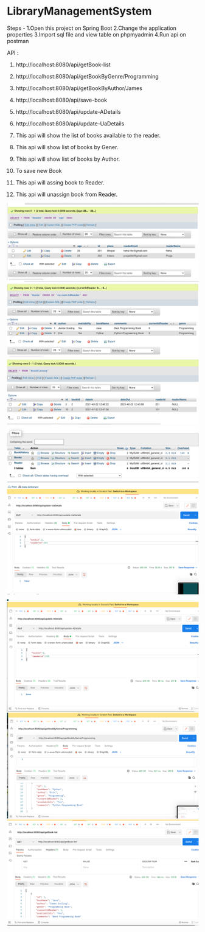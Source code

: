 # LibraryManagementSystem
Steps -
1.Open this project on Spring Boot
2.Change the application properties
3.Import sql file and view table on phpmyadmin
4.Run api on postman

API :
1. http://localhost:8080/api/getBook-list
2. http://localhost:8080/api/getBookByGenre/Programming
3. http://localhost:8080/api/getBookByAuthor/James
4. http://localhost:8080/api/save-book
5. http://localhost:8080/api/update-ADetails
6. http://localhost:8080/api/update-UaDetails

1. This api will show the list of books available to the reader.
2. This api will show list of books by Gener.
3. This api will show list of books by Author.
4. To save new Book
5. This api will assing book to Reader.
6. This api will unassign book from Reader.


![alt text](./S1.png)
![alt text](./S2.png)
![alt text](./S3.png)
![alt text](./S4.png)
![alt text](./S5.png)
![alt text](./S6.png)
![alt text](./S7.png)
![alt text](./S8.png)
![alt text](./S9.png)

